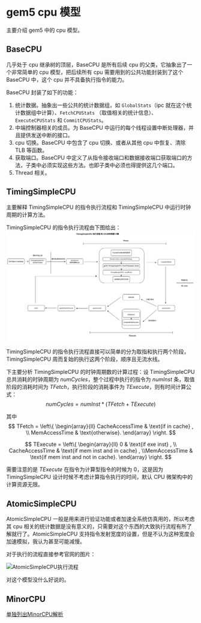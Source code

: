 # gem5 cpu 模型

主要介绍 gem5 中的 cpu 模型。

## BaseCPU

几乎处于 cpu 继承树的顶层，BaseCPU 是所有后续 cpu 的父类，它抽象出了一个非常简单的 cpu 模型，把后续所有 cpu 需要用到的公共功能封装到了这个 BaseCPU 中，这个 cpu 并不具备执行指令的能力。

BaseCPU 封装了如下的功能：

1. 统计数据。抽象出一些公共的统计数据组，如 `GlobalStats`（ipc 就在这个统计数据组中计算）、`FetchCPUStats` （取值相关的统计信息）、`ExecuteCPUStats` 和 `CommitCPUStats`。
2. 中端控制器相关的成员。为 BaseCPU 中运行的每个线程设置中断处理器，并且提供发送中断的接口。
3. cpu 切换。BaseCPU 中包含了 cpu 切换、或者从其他 cpu 中恢复、清除 TLB 等函数。
4. 获取端口。BaseCPU 中定义了从指令接收端口和数据接收端口获取端口的方法，子类中必须实现这些方法。也即子类中必须也得提供这几个端口。
5. Thread 相关。

## TimingSimpleCPU

主要解释 TimingSimpleCPU 的指令执行流程和 TimingSimpleCPU 中运行时钟周期的计算方法。

TimingSimpleCPU 的指令执行流程由下图给出：
![TimingSimpleCPU的指令执行流程](./images/cpu_model/timing.png)

TimingSimpleCPU 的指令执行流程直接可以简单的分为取指和执行两个阶段，TimingSimpleCPU 周而复始的执行这两个阶段，顺序且无流水线。

下主要分析 TimingSimpleCPU 的时钟周期数的计算过程：设 TimingSimpleCPU 总共消耗的时钟周期为 $numCycles$，整个过程中执行的指令为 $numInst$ 条，取值阶段的消耗时间为 $TFetch$，执行阶段的消耗事件为 $TExecute$，则有时间计算公式：
$$ numCycles = numInst * \left( TFetch + TExecute \right) $$

其中
$$ TFetch = \left\{ \begin{array}{ll} CacheAccessTime & \text{if in cache} , \\ MemAccessTime & \text{otherwise}. \end{array} \right. $$

$$ TExecute = \left\{ \begin{array}{ll} 0 & \text{if exe inst} , \\ CacheAccessTime & \text{if mem inst and in cache} , \\MemAccessTime & \text{if mem inst and not in cache}. \end{array} \right. $$

需要注意的是 $TExecute$ 在指令为计算型指令的时候为 $0$，这是因为 TimingSimpleCPU 设计时候不考虑计算指令执行的时间，默认 CPU 微架构中的计算资源无限。

## AtomicSimpleCPU

AtomicSimpleCPU 一般是用来进行验证功能或者加速全系统仿真用的，所以考虑其 cpu 相关的统计数据是没有意义的，只需要对这个东西的大致执行流程有所了解就行了。AtomicSimpleCPU 支持指令发射宽度的设置，但是不认为这种宽度会加速模拟，我认为甚至可能减慢。

对于执行的流程直接参考官网的图片：

![AtomicSimpleCPU执行流程](https://www.gem5.org/assets/img/AtomicSimpleCPU.jpg)

对这个模型没什么好说的。

## MinorCPU

[单独列出MinorCPU解析](./minorcpu_model.md)